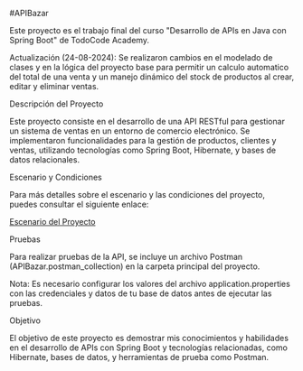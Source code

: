 #APIBazar

Este proyecto es el trabajo final del curso "Desarrollo de APIs en Java con Spring Boot" de TodoCode Academy.


Actualización (24-08-2024): Se realizaron cambios en el modelado de clases y en la lógica del proyecto base para permitir un calculo automatico del total de una venta y un manejo dinámico del stock de productos al crear, editar y eliminar ventas.


Descripción del Proyecto

Este proyecto consiste en el desarrollo de una API RESTful para gestionar un sistema de ventas en un entorno de comercio electrónico. Se implementaron funcionalidades para la gestión de productos, clientes y ventas, utilizando tecnologías como Spring Boot, Hibernate, y bases de datos relacionales.


Escenario y Condiciones

Para más detalles sobre el escenario y las condiciones del proyecto, puedes consultar el siguiente enlace:

[Escenario del Proyecto
](https://todocodeacademy.com/archivos/ProyectoFinalTodoCodeSpringBootCom1.pdf#toolbar=0)

Pruebas

Para realizar pruebas de la API, se incluye un archivo Postman (APIBazar.postman_collection) en la carpeta principal del proyecto.

Nota: Es necesario configurar los valores del archivo application.properties con las credenciales y datos de tu base de datos antes de ejecutar las pruebas.


Objetivo

El objetivo de este proyecto es demostrar mis conocimientos y habilidades en el desarrollo de APIs con Spring Boot y tecnologías relacionadas, como Hibernate, bases de datos, y herramientas de prueba como Postman.
